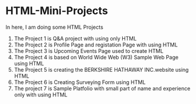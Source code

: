# HTML-Mini-Projects
In here, I am doing some HTML Projects

01) The Project 1 is Q&A project with using only HTML 
02) The Project 2 is Profile Page and registation Page with using HTML
03) The Project 3 is Upcoming Events Page used to create HTML
04) The Project 4 is based on World Wide Web (W3) Sample Web Page using HTML
05) The Project 5 is creating the BERKSHIRE HATHAWAY INC.website using HTML
06) The Project 6 is Creating Surveying Form using HTML
07) The project 7 is Sample Platfolio with small part of name and experience only with using HTML